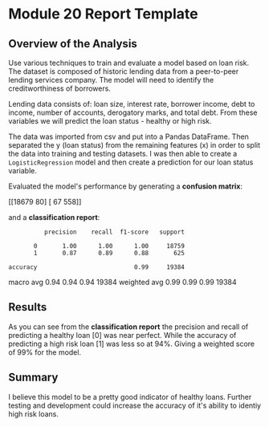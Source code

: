 # Module 20 Report Template

## Overview of the Analysis

Use various techniques to train and evaluate a model based on loan risk.  The dataset is composed of historic lending data from a peer-to-peer lending services company.  The model will need to identify the creditworthiness of borrowers.

Lending data consists of: loan size, interest rate, borrower income, debt to income, number of accounts, derogatory marks, and total debt.  From these variables we will predict the loan status - healthy or high risk. 

The data was imported from csv and put into a Pandas DataFrame.  Then separated the y (loan status) from the remaining features (x) in order to split the data into training and testing datasets.  I was then able to create a `LogisticRegression` model and then create a prediction for our loan status variable.  

Evaluated the model's performance by generating a **confusion matrix**:

[[18679    80]
 [   67   558]]

and a **classification report**:

              precision    recall  f1-score   support

           0       1.00      1.00      1.00     18759
           1       0.87      0.89      0.88       625

    accuracy                           0.99     19384
   macro avg       0.94      0.94      0.94     19384
weighted avg       0.99      0.99      0.99     19384

## Results

As you can see from the **classification report** the precision and recall of predicting a healthy loan [0] was near perfect.  While the accuracy of predicting a high risk loan [1] was less so at 94%.  Giving a weighted score of 99% for the model.  


## Summary

I believe this model to be a pretty good indicator of healthy loans. Further testing and development could increase the accuracy of it's ability to identiy high risk loans.  
